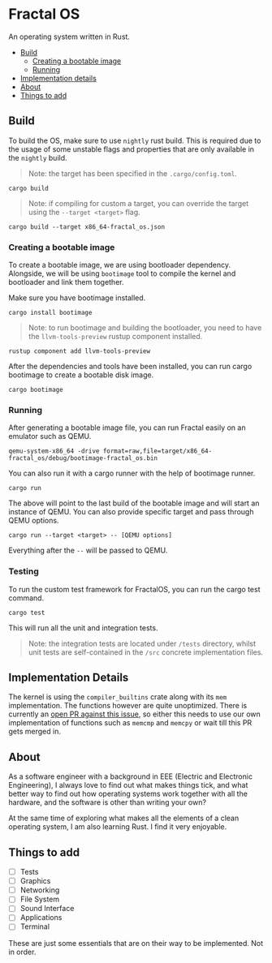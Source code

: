 # Fractal OS

An operating system written in Rust.

 - [Build](#build)
    - [Creating a bootable image](#creating-a-bootable-image)
    - [Running](#running)
 - [Implementation details](#implementation-details)
 - [About](#about)
 - [Things to add](#things-to-add)

## Build

To build the OS, make sure to use `nightly` rust build.
This is required due to the usage of some unstable flags and properties that are
only available in the `nightly` build.

> Note: the target has been specified in the `.cargo/config.toml`.
```shell script
cargo build
```

> Note: if compiling for custom a target, you can override the target using the `--target <target>` flag.
```shell script
cargo build --target x86_64-fractal_os.json
```

### Creating a bootable image

To create a bootable image, we are using bootloader dependency. Alongside, we will
be using `bootimage` tool to compile the kernel and bootloader and link them together.

Make sure you have bootimage installed.

```shell script
cargo install bootimage
```

> Note: to run bootimage and building the bootloader, you need to have the `llvm-tools-preview`
> rustup component installed.
```shell script
rustup component add llvm-tools-preview
```

After the dependencies and tools have been installed, you can run cargo bootimage to create a 
bootable disk image.
```shell script
cargo bootimage
```

### Running

After generating a bootable image file, you can run Fractal easily on an emulator such as QEMU.

```shell script
qemu-system-x86_64 -drive format=raw,file=target/x86_64-fractal_os/debug/bootimage-fractal_os.bin
```

You can also run it with a cargo runner with the help of bootimage runner.

```shell script
cargo run
```

The above will point to the last build of the bootable image and will start an instance of QEMU.
You can also provide specific target and pass through QEMU options.

```shell script
cargo run --target <target> -- [QEMU options]
```

Everything after the `--` will be passed to QEMU.

### Testing

To run the custom test framework for FractalOS, you can run the cargo test command.

```shell script
cargo test
```

This will run all the unit and integration tests.

> Note: the integration tests are located under `/tests` directory, whilst unit tests
> are self-contained in the `/src` concrete implementation files.

## Implementation Details

The kernel is using the `compiler_builtins` crate along with its `mem` implementation.
The functions however are quite unoptimized. There is currently an [open PR against this issue](https://github.com/rust-lang/compiler-builtins/pull/365),
so either this needs to use our own implementation of functions such as `memcmp` and `memcpy` or wait till this
PR gets merged in.
 
## About

As a software engineer with a background in EEE (Electric and Electronic Engineering), I
always love to find out what makes things tick, and what better way to find out how operating
systems work together with all the hardware, and the software is other than writing your own?

At the same time of exploring what makes all the elements of a clean operating system, I am
also learning Rust. I find it very enjoyable.

## Things to add

 - [ ] Tests
 - [ ] Graphics
 - [ ] Networking
 - [ ] File System
 - [ ] Sound Interface
 - [ ] Applications
 - [ ] Terminal
 
These are just some essentials that are on their way to be implemented. Not in order.
